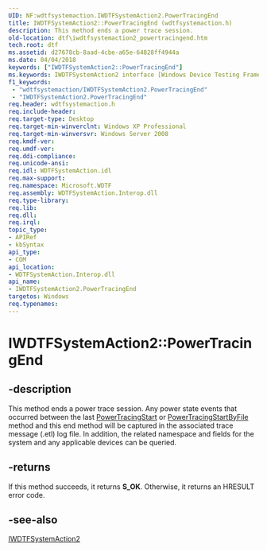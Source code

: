 ```yaml
---
UID: NF:wdtfsystemaction.IWDTFSystemAction2.PowerTracingEnd
title: IWDTFSystemAction2::PowerTracingEnd (wdtfsystemaction.h)
description: This method ends a power trace session.
old-location: dtf\iwdtfsystemaction2_powertracingend.htm
tech.root: dtf
ms.assetid: d27678cb-8aad-4cbe-a65e-64828ff4944a
ms.date: 04/04/2018
keywords: ["IWDTFSystemAction2::PowerTracingEnd"]
ms.keywords: IWDTFSystemAction2 interface [Windows Device Testing Framework],PowerTracingEnd method, IWDTFSystemAction2.PowerTracingEnd, IWDTFSystemAction2::PowerTracingEnd, Microsoft.WDTF.IWDTFSystemAction2.PowerTracingEnd, Microsoft::WDTF::IWDTFSystemAction2::PowerTracingEnd, PowerTracingEnd, PowerTracingEnd method [Windows Device Testing Framework], PowerTracingEnd method [Windows Device Testing Framework],IWDTFSystemAction2 interface, dtf.iwdtfsystemaction2_powertracingend, wdtfsystemaction/IWDTFSystemAction2::PowerTracingEnd
f1_keywords:
 - "wdtfsystemaction/IWDTFSystemAction2.PowerTracingEnd"
 - "IWDTFSystemAction2.PowerTracingEnd"
req.header: wdtfsystemaction.h
req.include-header: 
req.target-type: Desktop
req.target-min-winverclnt: Windows XP Professional
req.target-min-winversvr: Windows Server 2008
req.kmdf-ver: 
req.umdf-ver: 
req.ddi-compliance: 
req.unicode-ansi: 
req.idl: WDTFSystemAction.idl
req.max-support: 
req.namespace: Microsoft.WDTF
req.assembly: WDTFSystemAction.Interop.dll
req.type-library: 
req.lib: 
req.dll: 
req.irql: 
topic_type:
- APIRef
- kbSyntax
api_type:
- COM
api_location:
- WDTFSystemAction.Interop.dll
api_name:
- IWDTFSystemAction2.PowerTracingEnd
targetos: Windows
req.typenames: 
---
```


# IWDTFSystemAction2::PowerTracingEnd


## -description


This method ends a power trace session. Any power state events that occurred between the last <a href="https://docs.microsoft.com/windows-hardware/drivers/ddi/wdtfsystemaction/nf-wdtfsystemaction-iwdtfsystemaction2-powertracingstart">PowerTracingStart</a> or <a href="https://docs.microsoft.com/windows-hardware/drivers/ddi/wdtfsystemaction/nf-wdtfsystemaction-iwdtfsystemaction2-powertracingstartbyfile">PowerTracingStartByFile</a>  method and this
    end method will be captured in the associated trace message (.etl) log file. In addition, the related namespace and fields for the system and any applicable devices
    can be queried.



## -returns



If this method succeeds, it returns **S_OK**. Otherwise, it returns an HRESULT error code.




## -see-also




<a href="https://docs.microsoft.com/windows-hardware/drivers/ddi/wdtfsystemaction/nn-wdtfsystemaction-iwdtfsystemaction2">IWDTFSystemAction2</a>
 

 

